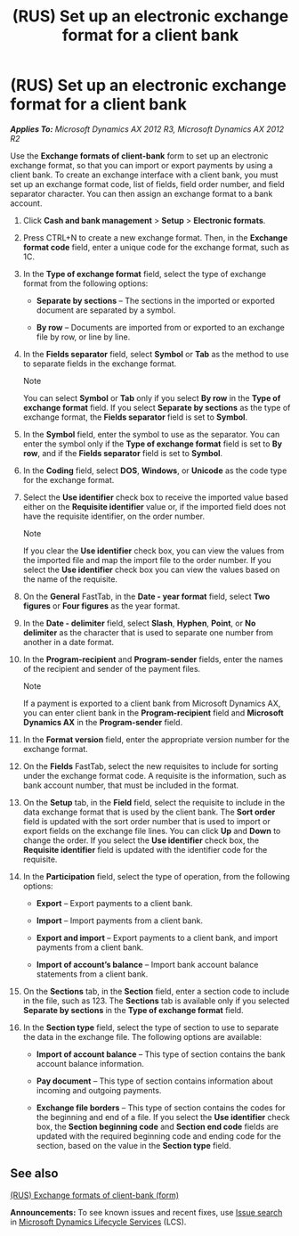 ﻿---
title: (RUS) Set up an electronic exchange format for a client bank
TOCTitle: (RUS) Set up an electronic exchange format for a client bank
ms:assetid: 895b66cb-e2c7-44f4-88a7-e8a442a51521
ms:mtpsurl: https://technet.microsoft.com/en-us/library/JJ839677(v=AX.60)
ms:contentKeyID: 50396823
ms.date: 04/18/2014
mtps_version: v=AX.60
---

# (RUS) Set up an electronic exchange format for a client bank 


_**Applies To:** Microsoft Dynamics AX 2012 R3, Microsoft Dynamics AX 2012 R2_

Use the **Exchange formats of client-bank** form to set up an electronic exchange format, so that you can import or export payments by using a client bank. To create an exchange interface with a client bank, you must set up an exchange format code, list of fields, field order number, and field separator character. You can then assign an exchange format to a bank account.

1.  Click **Cash and bank management** \> **Setup** \> **Electronic formats**.

2.  Press CTRL+N to create a new exchange format. Then, in the **Exchange format code** field, enter a unique code for the exchange format, such as 1C.

3.  In the **Type of exchange format** field, select the type of exchange format from the following options:
    
      - **Separate by sections** – The sections in the imported or exported document are separated by a symbol.
    
      - **By row** – Documents are imported from or exported to an exchange file by row, or line by line.

4.  In the **Fields separator** field, select **Symbol** or **Tab** as the method to use to separate fields in the exchange format.
    

    > [!NOTE]
    > <P>You can select <STRONG>Symbol</STRONG> or <STRONG>Tab</STRONG> only if you select <STRONG>By row</STRONG> in the <STRONG>Type of exchange format</STRONG> field. If you select <STRONG>Separate by sections</STRONG> as the type of exchange format, the <STRONG>Fields separator</STRONG> field is set to <STRONG>Symbol</STRONG>.</P>



5.  In the **Symbol** field, enter the symbol to use as the separator. You can enter the symbol only if the **Type of exchange format** field is set to **By row**, and if the **Fields separator** field is set to **Symbol**.

6.  In the **Coding** field, select **DOS**, **Windows**, or **Unicode** as the code type for the exchange format.

7.  Select the **Use identifier** check box to receive the imported value based either on the **Requisite identifier** value or, if the imported field does not have the requisite identifier, on the order number.
    

    > [!NOTE]
    > <P>If you clear the <STRONG>Use identifier</STRONG> check box, you can view the values from the imported file and map the import file to the order number. If you select the <STRONG>Use identifier</STRONG> check box you can view the values based on the name of the requisite.</P>



8.  On the **General** FastTab, in the **Date - year format** field, select **Two figures** or **Four figures** as the year format.

9.  In the **Date - delimiter** field, select **Slash**, **Hyphen**, **Point**, or **No delimiter** as the character that is used to separate one number from another in a date format.

10. In the **Program-recipient** and **Program-sender** fields, enter the names of the recipient and sender of the payment files.
    

    > [!NOTE]
    > <P>If a payment is exported to a client bank from Microsoft Dynamics AX, you can enter client bank in the <STRONG>Program-recipient</STRONG> field and <STRONG>Microsoft Dynamics AX</STRONG> in the <STRONG>Program-sender</STRONG> field.</P>



11. In the **Format version** field, enter the appropriate version number for the exchange format.

12. On the **Fields** FastTab, select the new requisites to include for sorting under the exchange format code. A requisite is the information, such as bank account number, that must be included in the format.

13. On the **Setup** tab, in the **Field** field, select the requisite to include in the data exchange format that is used by the client bank. The **Sort order** field is updated with the sort order number that is used to import or export fields on the exchange file lines. You can click **Up** and **Down** to change the order. If you select the **Use identifier** check box, the **Requisite identifier** field is updated with the identifier code for the requisite.

14. In the **Participation** field, select the type of operation, from the following options:
    
      - **Export** – Export payments to a client bank.
    
      - **Import** – Import payments from a client bank.
    
      - **Export and import** – Export payments to a client bank, and import payments from a client bank.
    
      - **Import of account’s balance** – Import bank account balance statements from a client bank.

15. On the **Sections** tab, in the **Section** field, enter a section code to include in the file, such as 123. The **Sections** tab is available only if you selected **Separate by sections** in the **Type of exchange format** field.

16. In the **Section type** field, select the type of section to use to separate the data in the exchange file. The following options are available:
    
      - **Import of account balance** – This type of section contains the bank account balance information.
    
      - **Pay document** – This type of section contains information about incoming and outgoing payments.
    
      - **Exchange file borders** – This type of section contains the codes for the beginning and end of a file. If you select the **Use identifier** check box, the **Section beginning code** and **Section end code** fields are updated with the required beginning code and ending code for the section, based on the value in the **Section type** field.

## See also

[(RUS) Exchange formats of client-bank (form)](https://technet.microsoft.com/en-us/library/jj733242\(v=ax.60\))

  
**Announcements:** To see known issues and recent fixes, use [Issue search](http://go.microsoft.com/fwlink/?linkid=389258) in [Microsoft Dynamics Lifecycle Services](http://go.microsoft.com/fwlink/?linkid=306505) (LCS).

